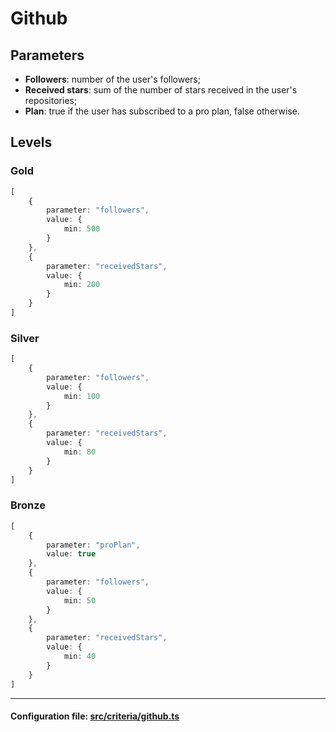 # Github

## Parameters

-   **Followers**: number of the user's followers;
-   **Received stars**: sum of the number of stars received in the user's repositories;
-   **Plan**: true if the user has subscribed to a pro plan, false otherwise.

## Levels

### Gold

```typescript
[
    {
        parameter: "followers",
        value: {
            min: 500
        }
    },
    {
        parameter: "receivedStars",
        value: {
            min: 200
        }
    }
]
```

### Silver

```typescript
[
    {
        parameter: "followers",
        value: {
            min: 100
        }
    },
    {
        parameter: "receivedStars",
        value: {
            min: 80
        }
    }
]
```

### Bronze

```typescript
[
    {
        parameter: "proPlan",
        value: true
    },
    {
        parameter: "followers",
        value: {
            min: 50
        }
    },
    {
        parameter: "receivedStars",
        value: {
            min: 40
        }
    }
]
```

---

#### Configuration file: [src/criteria/github.ts](https://github.com/InterRep/interep.js/blob/main/packages/reputation/src/criteria/github.ts)
